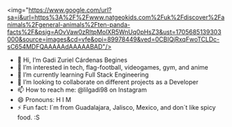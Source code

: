 <img="https://www.google.com/url?sa=i&url=https%3A%2F%2Fwww.natgeokids.com%2Fuk%2Fdiscover%2Fanimals%2Fgeneral-animals%2Ften-panda-facts%2F&psig=AOvVaw0zRItpMolXR5WnUq0pHsZ3&ust=1705685139303000&source=images&cd=vfe&opi=89978449&ved=0CBIQjRxqFwoTCLDc-sC654MDFQAAAAAdAAAAABAD"/>
- 👋 Hi, I’m Gadi Zuriel Cárdenas Begines
- 👀 I’m interested in tech, flag-football, videogames, gym, and anime
- 🌱 I’m currently learning Full Stack Engineering
- 💞️ I’m looking to collaborate on different projects as a Developer
- 📫 How to reach me: @lilgadi98 on Instagram
- 😄 Pronouns: H I M
- ⚡ Fun fact: I´m from Guadalajara, Jalisco, Mexico, and don´t like spicy food. :S

<!---
zurielcardenas/zurielcardenas is a ✨ special ✨ repository because its `README.md` (this file) appears on your GitHub profile.
You can click the Preview link to take a look at your changes.
--->
